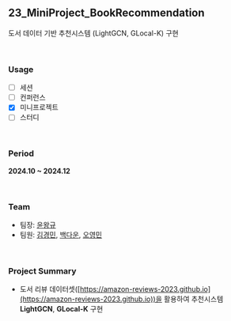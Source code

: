 ## 23_MiniProject_BookRecommendation
도서 데이터 기반 추천시스템 (LightGCN, GLocal-K) 구현

<br />

### Usage
- [ ] 세션
- [ ] 컨퍼런스
- [x] 미니프로젝트
- [ ] 스터디

<br />

### Period
**2024.10 ~ 2024.12**

<br />

### Team
- 팀장: [윤왕규](https://github.com/yoonwanggyu)
- 팀원: [김경민](https://github.com/rudals6151), [백다운](https://github.com/nuebaek), [오영민](https://github.com/oymin2001)

<br />

### Project Summary
- 도서 리뷰 데이터셋([https://amazon-reviews-2023.github.io](https://amazon-reviews-2023.github.io))을 활용하여 추천시스템 **LightGCN**, **GLocal-K** 구현

